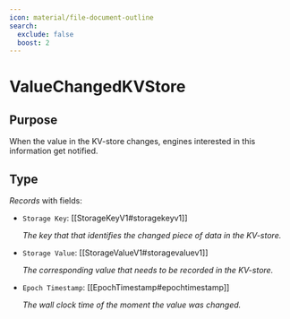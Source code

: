 ```yaml
---
icon: material/file-document-outline
search:
  exclude: false
  boost: 2
---
```


# ValueChangedKVStore

## Purpose

<!-- --8<-- [start:purpose] -->
When the value in the KV-store changes, engines interested in this information get notified.
<!-- --8<-- [end:purpose] -->

## Type

<!-- --8<-- [start:type] -->
<div class="type" markdown>

*Records* with fields:
- `Storage Key`: [[StorageKeyV1#storagekeyv1]]

  *The key that that identifies the changed piece of data in the KV-store.*

- `Storage Value`: [[StorageValueV1#storagevaluev1]]

  *The corresponding value that needs to be recorded in the KV-store.*

- `Epoch Timestamp`: [[EpochTimestamp#epochtimestamp]]

  *The wall clock time of the moment the value was changed.*

</div>
<!-- --8<-- [end:type] -->
